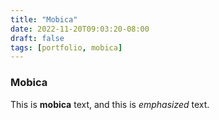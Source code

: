 ```yaml
---
title: "Mobica"
date: 2022-11-20T09:03:20-08:00
draft: false
tags: [portfolio, mobica]
---
```

### Mobica

This is **mobica** text, and this is *emphasized* text.